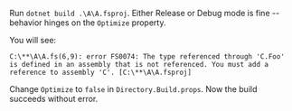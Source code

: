 Run `dotnet build .\A\A.fsproj`. Either Release or Debug mode is fine -- behavior hinges on the `Optimize` property.

You will see:

```
C:\**\A\A.fs(6,9): error FS0074: The type referenced through 'C.Foo' is defined in an assembly that is not referenced. You must add a reference to assembly 'C'. [C:\**\A\A.fsproj]
```

Change `Optimize` to `false` in `Directory.Build.props`. Now the build succeeds without error.
